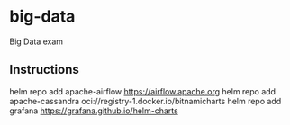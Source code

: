 # big-data
Big Data exam


## Instructions

helm repo add apache-airflow https://airflow.apache.org
helm repo add apache-cassandra oci://registry-1.docker.io/bitnamicharts
helm repo add grafana https://grafana.github.io/helm-charts
